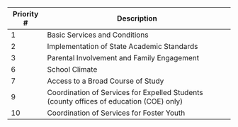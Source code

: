 | Priority # | Description |
| ---------- | ----------- |
| 1 | Basic Services and Conditions |
| 2 | Implementation of State Academic Standards |
| 3 | Parental Involvement and Family Engagement |
| 6 | School Climate |
| 7 | Access to a Broad Course of Study |
| 9 | Coordination of Services for Expelled Students (county offices of education (COE) only) |
| 10 | Coordination of Services for Foster Youth |

